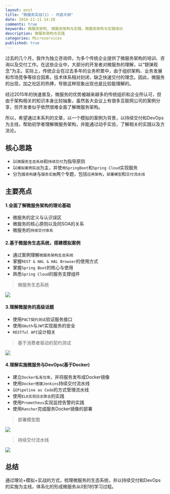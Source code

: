 ```yaml
---
layout: post
title: "微服务实战(1) - 内容大纲"
date: 2016-11-11 14:28
comments: true
keywords: 微服务架构, 微服务架构与实践，微服务架构与实践培训
description: 微服务架构与实践
categories: Microservices
published: true
---
```


<script src="https://cdn1.lncld.net/static/js/av-mini-0.6.10.js"></script>
<script src="http://jerry-cdn.b0.upaiyun.com/hit-kounter/hit-kounter-lc-0.2.0.js"></script>


过去的几个月，我作为独立咨询师，为多个传统企业提供了微服务架构的培训、咨询以及交付工作。在这些企业中，大部分的开发者对微服务的理解，以“银弹观念”为主。实际上，传统企业在过去多年的业务积累中，由于组织架构、业务发展和市场竞争等综合因素，技术体系相对封闭，缺乏快速交付的理念。因此，微服务的出现，加之社区的热捧，导致这种现象出现也是比较能理解的。

经过2015年的快速普及，微服务的优势被越来越多的传统组织和企业所认可，但由于架构相关的知识本身比较抽象，虽然各大会议上有很多互联网公司的案例分享，但开发者似乎依然很难全面了解微服务架构。

所以，希望通过本系列的文章，以一个模拟的案例为背景，以持续交付和DevOps为主线，帮助初学者理解微服务架构，并能通过动手实验，了解相关的实践以及方法论。

<!-- More -->

## 核心思路

 * 以`微服务生态系统`和`持续交付`为指导原则
 * 以`模拟案例实战`为主，并使`用SpringBoot`和`Spring Cloud`实现服务
 * 分为`服务构建`与`服务实施`两个专题，包括`应用架构`，`部署模型`和`交付流水线`

 
## 主要亮点

#### 1.全面了解微服务架构的理论基础

 * 微服务的定义与认识误区
 * 微服务的核心原则以及同SOA的关系
 * 微服务的`持续交付体系`


#### 2.基于微服务生态系统，搭建模拟案例

* 通过案例理解`微服务架构生态系统`
* 掌握`REST & HAL & HAL Browser`的使用方式
* 掌握`Spring Boot`的核心与使用
* 熟悉`Spring Cloud`的服务支撑组件

> 微服务生态系统

<img src="{{ root_url }}/images/microservice-in-action-with-spring/microservices-eco-system-600-450.png" />

#### 3.理解微服务的高级话题

* 使用`PACT契约测试`验证服务接口
* 使用`OAuth`与`JWT`实现服务的安全
* `RESTful API`设计相关

> 基于消费者驱动的契约测试

<img src="{{ root_url }}/images/microservice-in-action-with-spring/pact-600-450.png" />


#### 4.理解实施微服务与DevOps(基于Docker)

 * 建立`Docker私有仓库`，并将服务发布成Docker镜像
 * 使用`Docker搭建Jenkins`持续交付流水线 
 * 以`Pipeline as Code`的方式管理流水线
 * 使用`ELK实现日志聚合`的实践
 * 使用`Prometheus`实现监控告警的实践
 * 使用`Rancher`完成服务Docker镜像的部署

> 部署模型图

<img src="{{ root_url }}/images/microservice-in-action-with-spring/events-system-deployment-600-450.png" />

> 持续交付流水线

<img src="{{ root_url }}/images/microservice-in-action-with-spring/events-system-cd-600-450.png" />


## 总结

  通过理论+模拟+实战的方式，梳理微服务的生态系统，并以持续交付和DevOps的实施为主线，体系化的形成微服务从0到1的学习过程。